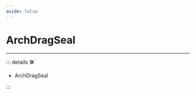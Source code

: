 ```yaml
---
aside: false
---
```

# ArchDragSeal

---

<!-- =================================================== -->
<!-- =================================================== -->
<!-- =================================================== -->
<!-- =================================================== -->
<!-- =================================================== -->
::: details 🛠

- ArchDragSeal

:::
